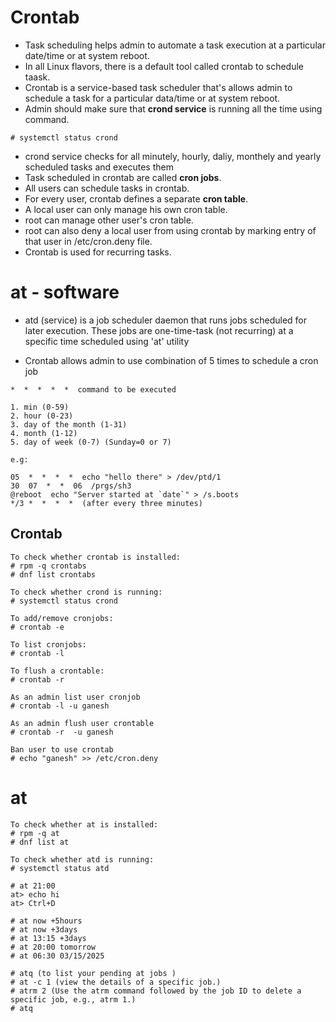 # Crontab

* Task scheduling helps admin to automate a task execution at a particular date/time or at system reboot.
* In all Linux flavors, there is a default tool called crontab to schedule taask.
* Crontab is a service-based task scheduler that's allows admin to schedule a task for a particular data/time or at system reboot.
* Admin should make sure that **crond service** is running all the time using command.
```
# systemctl status crond
```
* crond service checks for all minutely, hourly, daliy, monthely and yearly scheduled tasks and executes them
* Task scheduled in crontab are called **cron jobs**.
* All users can schedule tasks in crontab.
* For every user, crontab defines a separate **cron table**.
* A local user can only manage his own cron table.
* root can manage other user's cron table.
* root can also deny a local user from using crontab by marking entry of that user in /etc/cron.deny file.
* Crontab is used for recurring tasks.

# at - software
* atd (service) is a job scheduler daemon that runs jobs scheduled for later execution. These jobs are one-time-task (not recurring) at a specific time scheduled using 'at' utility

* Crontab allows admin to use combination of 5 times to schedule a cron job
```
*  *  *  *  *  command to be executed

1. min (0-59)
2. hour (0-23)
3. day of the month (1-31)
4. month (1-12)
5. day of week (0-7) (Sunday=0 or 7)

e.g:

05  *  *  *  *  echo "hello there" > /dev/ptd/1
30  07  *  *  06  /prgs/sh3
@reboot  echo "Server started at `date`" > /s.boots
*/3 *  *  *  *  (after every three minutes)
```

## Crontab
```
To check whether crontab is installed:
# rpm -q crontabs
# dnf list crontabs

To check whether crond is running:
# systemctl status crond

To add/remove cronjobs:
# crontab -e

To list cronjobs:
# crontab -l

To flush a crontable:
# crontab -r

As an admin list user cronjob
# crontab -l -u ganesh

As an admin flush user crontable
# crontab -r  -u ganesh

Ban user to use crontab
# echo "ganesh" >> /etc/cron.deny
```
# at
```
To check whether at is installed:
# rpm -q at
# dnf list at

To check whether atd is running:
# systemctl status atd

# at 21:00
at> echo hi
at> Ctrl+D

# at now +5hours
# at now +3days
# at 13:15 +3days
# at 20:00 tomorrow
# at 06:30 03/15/2025

# atq (to list your pending at jobs )
# at -c 1 (view the details of a specific job.)
# atrm 2 (Use the atrm command followed by the job ID to delete a specific job, e.g., atrm 1.)
# atq
```
